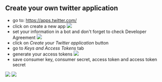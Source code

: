 ## Create your own twitter application
- go to: https://apps.twitter.com/
- click on create a new app
![](https://drive.google.com/uc?id=0B-_RLmmL4nXnR2dHTGhyNDZwMWs)
- set your information in a bot and don't forget to check Developer Agreement
![](https://drive.google.com/uc?id=0B-_RLmmL4nXnZkxTeWVfN3dTeFE)
- click on _Create your Twitter application_ button
- go to _Keys and Access Tokens_ tab
- generate your access tokens
![](https://drive.google.com/uc?id=0B-_RLmmL4nXnSUp2bDNOdHZRRk0)
- save consumer key, consumer secret, access token and access token secret

![](https://drive.google.com/uc?id=0B-_RLmmL4nXnLTdiblBQeU9DNWM)
![](https://drive.google.com/uc?id=0B-_RLmmL4nXnRTRYNnA3Rnhjek0)
